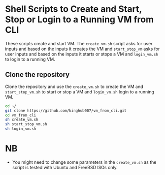 # Shell Scripts to Create and Start, Stop or Login to a Running VM from CLI
These scripts create and start VM. The `create_vm.sh` script asks for user inputs and based on the inputs it creates the VM and `start_stop_vm` asks for user inputs and based on the inputs it starts or stops a VM and `login_vm.sh` to login to a running VM.
 
## Clone the repository
Clone the repository and use the `create_vm.sh` to create the VM and `start_stop_vm.sh` to start or stop a VM and `login_vm.sh` login to a running VM.
```bash
cd ~/
git clone https://github.com/kinghub007/vm_from_cli.git
cd vm_from_cli
sh create_vm.sh
sh start_stop_vm.sh
sh login_vm.sh
```

# NB
* You might need to change some parameters in the `create_vm.sh` as the script is tested with Ubuntu and FreeBSD ISOs only.

